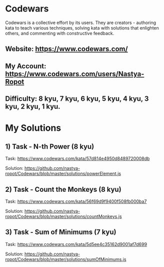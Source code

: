 # Codewars
Codewars is a collective effort by its users. They are creators - authoring kata to teach various techniques, solving kata with solutions that enlighten others, and commenting with constructive feedback. 
## Website: https://www.codewars.com/
## My Account: https://www.codewars.com/users/Nastya-Ropot
## Difficulty: 8 kyu, 7 kyu, 6 kyu, 5 kyu, 4 kyu, 3 kyu, 2 kyu, 1 kyu.


# My Solutions

## 1) Task - N-th Power (8 kyu)

Task: https://www.codewars.com/kata/57d814e4950d8489720008db

Solution: https://github.com/nastya-ropot/Codewars/blob/master/solutions/powerElement.js

## 2) Task - Count the Monkeys (8 kyu)

Task: https://www.codewars.com/kata/56f69d9f9400f508fb000ba7

Solution: https://github.com/nastya-ropot/Codewars/blob/master/solutions/countMonkeys.js

## 3) Task - Sum of Minimums (7 kyu)

Task: https://www.codewars.com/kata/5d5ee4c35162d9001af7d699

Solution: https://github.com/nastya-ropot/Codewars/blob/master/solutions/sumOfMinimums.js
